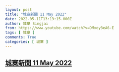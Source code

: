```yaml
---
layout: post
title: "城寨新聞 11 May 2022"
date: 2022-05-11T13:13:15.000Z
author: 城寨 Singjai
from: https://www.youtube.com/watch?v=DMxoy3eA6-E
tags: [ 城寨 ]
comments: True
categories: [ 城寨 ]
---
```

<!--1652274795000-->
[城寨新聞 11 May 2022](https://www.youtube.com/watch?v=DMxoy3eA6-E)
------

<div>

</div>
